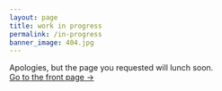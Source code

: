 ```yaml
---
layout: page
title: work in progress
permalink: /in-progress
banner_image: 404.jpg
---
```


Apologies, but the page you requested will lunch soon. <br />
<a class="error-link" href="{{ site.baseurl }}/">Go to the front page &rarr;</a>
